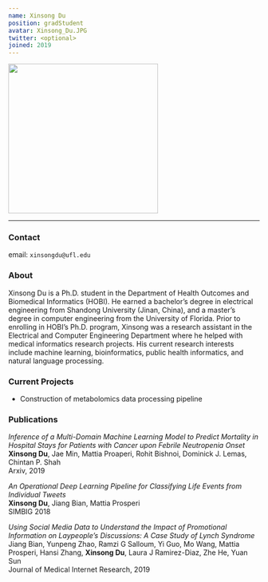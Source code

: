 ```yaml
---
name: Xinsong Du
position: gradStudent
avatar: Xinsong_Du.JPG
twitter: <optional>
joined: 2019
---
```


<img width="300" src="{{site.baseurl}}/images/people/{{page.avatar}}" data-action="zoom">

---

### Contact

email: `xinsongdu@ufl.edu` <br>

### About

Xinsong Du is a Ph.D. student in the Department of Health Outcomes and Biomedical Informatics (HOBI). He earned a bachelor’s degree in electrical engineering from Shandong University (Jinan, China), and a master’s degree in computer engineering from the University of Florida.  Prior to enrolling in HOBI’s Ph.D. program, Xinsong was a research assistant in the Electrical and Computer Engineering Department where he helped with medical informatics research projects. His current research interests include machine learning, bioinformatics, public health informatics, and natural language processing.

### Current Projects

- Construction of metabolomics data processing pipeline

### Publications

*Inference of a Multi-Domain Machine Learning Model to Predict Mortality in Hospital Stays for Patients with Cancer upon Febrile Neutropenia Onset* <br />
**Xinsong Du**, Jae Min, Mattia Proaperi, Rohit Bishnoi, Dominick J. Lemas, Chintan P. Shah <br />
Arxiv, 2019

*An Operational Deep Learning Pipeline for Classifying Life Events from Individual Tweets* <br />
**Xinsong Du**, Jiang Bian, Mattia Prosperi <br />
SIMBIG 2018

*Using Social Media Data to Understand the Impact of Promotional Information on Laypeople’s Discussions: A Case Study of Lynch Syndrome* <br />
Jiang Bian, Yunpeng Zhao, Ramzi G Salloum, Yi Guo, Mo Wang, Mattia Prosperi, Hansi Zhang, **Xinsong Du**, Laura J Ramirez-Diaz, Zhe He, Yuan Sun <br />
Journal of Medical Internet Research, 2019
